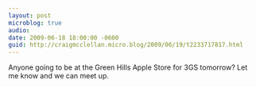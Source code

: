 ```yaml
---
layout: post
microblog: true
audio: 
date: 2009-06-18 18:00:00 -0600
guid: http://craigmcclellan.micro.blog/2009/06/19/t2233717817.html
---
```

Anyone going to be at the Green Hills Apple Store for 3GS tomorrow? Let me know and we can meet up.
